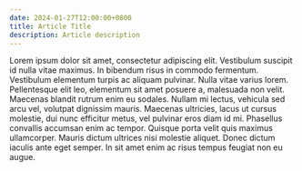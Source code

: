 ```yaml
---
date: 2024-01-27T12:00:00+0800
title: Article Title
description: Article description
---
```


Lorem ipsum dolor sit amet, consectetur adipiscing elit. Vestibulum suscipit id nulla vitae maximus. In bibendum risus in commodo fermentum. Vestibulum elementum turpis ac aliquam pulvinar. Nulla vitae varius lorem. Pellentesque elit leo, elementum sit amet posuere a, malesuada non velit. Maecenas blandit rutrum enim eu sodales. Nullam mi lectus, vehicula sed arcu vel, volutpat dignissim mauris. Maecenas ultricies, lacus ut cursus molestie, dui nunc efficitur metus, vel pulvinar eros diam id mi. Phasellus convallis accumsan enim ac tempor. Quisque porta velit quis maximus ullamcorper. Mauris dictum ultrices nisi molestie aliquet. Donec dictum iaculis ante eget semper. In sit amet enim ac risus tempus feugiat non eu augue.
